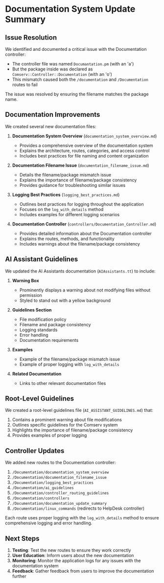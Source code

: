 # Documentation System Update Summary

## Issue Resolution

We identified and documented a critical issue with the Documentation controller:

- The controller file was named `Documantation.pm` (with an 'a')
- But the package inside was declared as `Comserv::Controller::Documentation` (with an 'o')
- This mismatch caused both the `/documentation` and `/Documentation` routes to fail

The issue was resolved by ensuring the filename matches the package name.

## Documentation Improvements

We created several new documentation files:

1. **Documentation System Overview** (`documentation_system_overview.md`)
   - Provides a comprehensive overview of the documentation system
   - Explains the architecture, routes, categories, and access control
   - Includes best practices for file naming and content organization

2. **Documentation Filename Issue** (`documentation_filename_issue.md`)
   - Details the filename/package mismatch issue
   - Explains the importance of filename/package consistency
   - Provides guidance for troubleshooting similar issues

3. **Logging Best Practices** (`logging_best_practices.md`)
   - Outlines best practices for logging throughout the application
   - Focuses on the `log_with_details` method
   - Includes examples for different logging scenarios

4. **Documentation Controller** (`controllers/Documentation_Controller.md`)
   - Provides detailed information about the Documentation controller
   - Explains the routes, methods, and functionality
   - Includes warnings about the filename/package consistency

## AI Assistant Guidelines

We updated the AI Assistants documentation (`AIAssistants.tt`) to include:

1. **Warning Box**
   - Prominently displays a warning about not modifying files without permission
   - Styled to stand out with a yellow background

2. **Guidelines Section**
   - File modification policy
   - Filename and package consistency
   - Logging standards
   - Error handling
   - Documentation requirements

3. **Examples**
   - Example of the filename/package mismatch issue
   - Example of proper logging with `log_with_details`

4. **Related Documentation**
   - Links to other relevant documentation files

## Root-Level Guidelines

We created a root-level guidelines file (`AI_ASSISTANT_GUIDELINES.md`) that:

1. Contains a prominent warning about file modifications
2. Outlines specific guidelines for the Comserv system
3. Highlights the importance of filename/package consistency
4. Provides examples of proper logging

## Controller Updates

We added new routes to the Documentation controller:

1. `/Documentation/documentation_system_overview`
2. `/Documentation/documentation_filename_issue`
3. `/Documentation/logging_best_practices`
4. `/Documentation/ai_guidelines`
5. `/Documentation/controller_routing_guidelines`
6. `/Documentation/controllers`
7. `/Documentation/documentation_update_summary`
8. `/Documentation/linux_commands` (redirects to HelpDesk controller)

Each route uses proper logging with the `log_with_details` method to ensure comprehensive logging and error handling.

## Next Steps

1. **Testing**: Test the new routes to ensure they work correctly
2. **User Education**: Inform users about the new documentation
3. **Monitoring**: Monitor the application logs for any issues with the documentation system
4. **Feedback**: Gather feedback from users to improve the documentation further